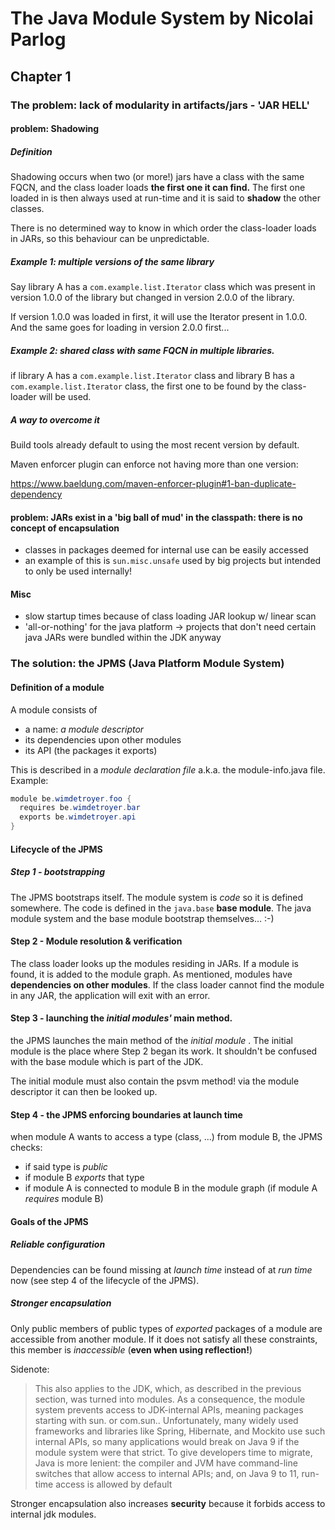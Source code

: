 # The Java Module System by Nicolai Parlog

## Chapter 1

### The problem: lack of modularity in artifacts/jars - 'JAR HELL'


#### problem: Shadowing

##### Definition

Shadowing occurs when two (or more!) jars have a class with the same FQCN, and the class loader loads **the first one it can find.** The first one loaded in is then always used at run-time and it is said to **shadow** the other classes.

There is no determined way to know in which order the class-loader loads in JARs, so this behaviour can be unpredictable.

##### Example 1: multiple versions of the same library

Say library A has a `com.example.list.Iterator` class which was present in version 1.0.0 of the library but changed in version 2.0.0 of the library. 

If version 1.0.0 was loaded in first, it will use the Iterator present in 1.0.0. And the same goes for loading in version 2.0.0 first...


##### Example 2: shared class with same FQCN in multiple libraries.

if library A has a `com.example.list.Iterator` class and  library B has a `com.example.list.Iterator` class, the first one to be found by the class-loader will be used.


##### A way to overcome it
Build tools already default to using the most recent version by default.

Maven enforcer plugin can enforce not having more than one version:

https://www.baeldung.com/maven-enforcer-plugin#1-ban-duplicate-dependency 

#### problem: JARs exist in a 'big ball of mud' in the classpath: there is no concept of encapsulation

- classes in packages deemed for internal use can be easily accessed
- an example of this is `sun.misc.unsafe` used by big projects but intended to only be used internally!

#### Misc

- slow startup times because of class loading JAR lookup w/ linear scan
- 'all-or-nothing' for the java platform -> projects that don't need certain java JARs were bundled within the JDK anyway

### The solution: the JPMS (Java Platform Module System)

#### Definition of a module

A module consists of
- a name: _a module descriptor_
- its dependencies upon other modules
- its API (the packages it exports)

This is described in a _module declaration file_ a.k.a. the module-info.java file. Example:

```java
module be.wimdetroyer.foo {
  requires be.wimdetroyer.bar
  exports be.wimdetroyer.api
}
```

#### Lifecycle of the JPMS

##### Step 1 - bootstrapping

The JPMS bootstraps itself. The module system is _code_ so it is defined somewhere. The code is defined in the `java.base` **base module**.
The java module system and the base module bootstrap themselves... :-)

#### Step 2 - Module resolution & verification

The class loader looks up the modules residing in JARs. If a module is found, it is added to the module graph.
As mentioned, modules have **dependencies on other modules**. If the class loader cannot find the module in any JAR, the application will exit with an error.

#### Step 3 - launching the _initial modules'_ main method.

the JPMS launches the main method of the _initial module_ . The initial module is the place where Step 2 began its work. It shouldn't be confused with the base module which is part of the JDK.

The initial module must also contain the psvm method! via the module descriptor it can then be looked up.

#### Step 4 - the JPMS enforcing boundaries at launch time

when module A wants to access a type (class, ...) from module B, the JPMS checks:

- if said type is _public_
- if module B _exports_ that type
- if module A is connected to module B in the module graph (if module A _requires_ module B)

#### Goals of the JPMS

##### Reliable configuration

Dependencies can be found missing at _launch time_ instead of at _run time_ now (see step 4 of the lifecycle of the JPMS).

##### Stronger encapsulation

Only public members of public types of  _exported_ packages of a module are accessible from another module. If it does not satisfy all these constraints, this member is _inaccessible_ (**even when using reflection!**)

Sidenote:

>This also applies to the JDK, which, as described in the previous section, was turned
into modules. As a consequence, the module system prevents access to JDK-internal
APIs, meaning packages starting with sun. or com.sun.. Unfortunately, many widely
used frameworks and libraries like Spring, Hibernate, and Mockito use such internal
APIs, so many applications would break on Java 9 if the module system were that strict.
To give developers time to migrate, Java is more lenient: the compiler and JVM have
command-line switches that allow access to internal APIs; and, on Java 9 to 11, run-time
access is allowed by default 


Stronger encapsulation also increases **security** because it forbids access to internal jdk modules.


